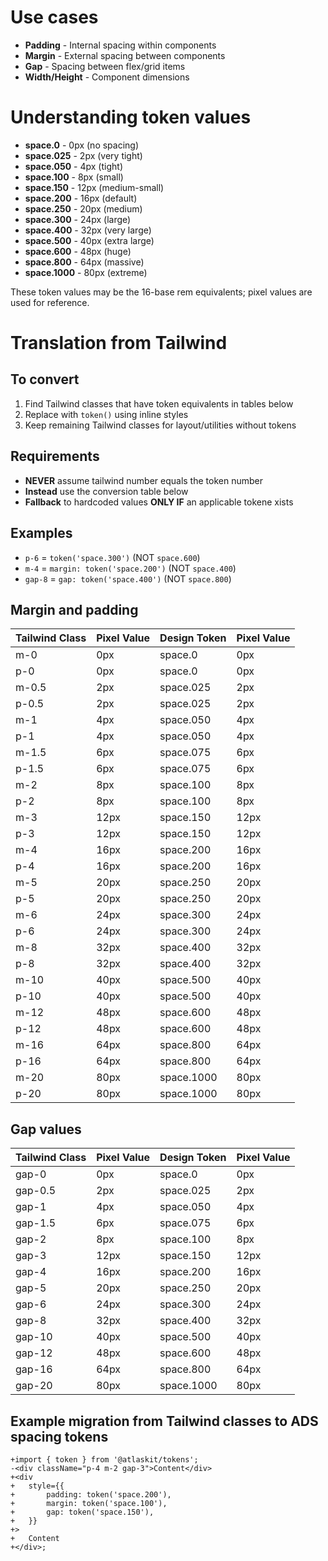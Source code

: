 # Use cases

- **Padding** - Internal spacing within components
- **Margin** - External spacing between components
- **Gap** - Spacing between flex/grid items
- **Width/Height** - Component dimensions

# Understanding token values

- **space.0** - 0px (no spacing)
- **space.025** - 2px (very tight)
- **space.050** - 4px (tight)
- **space.100** - 8px (small)
- **space.150** - 12px (medium-small)
- **space.200** - 16px (default)
- **space.250** - 20px (medium)
- **space.300** - 24px (large)
- **space.400** - 32px (very large)
- **space.500** - 40px (extra large)
- **space.600** - 48px (huge)
- **space.800** - 64px (massive)
- **space.1000** - 80px (extreme)

These token values may be the 16-base rem equivalents; pixel values are used for reference.

# Translation from Tailwind

## To convert

1. Find Tailwind classes that have token equivalents in tables below
2. Replace with `token()` using inline styles
3. Keep remaining Tailwind classes for layout/utilities without tokens

## Requirements

- **NEVER** assume tailwind number equals the token number
- **Instead** use the conversion table below
- **Fallback** to hardcoded values **ONLY IF** an applicable tokene xists

## Examples

- `p-6` = `token('space.300')` (NOT `space.600`)
- `m-4` = `margin: token('space.200')` (NOT `space.400`)
- `gap-8` = `gap: token('space.400')` (NOT `space.800`)

## Margin and padding

| Tailwind Class | Pixel Value | Design Token | Pixel Value |
| -------------- | ----------- | ------------ | ----------- |
| m-0            | 0px         | space.0      | 0px         |
| p-0            | 0px         | space.0      | 0px         |
| m-0.5          | 2px         | space.025    | 2px         |
| p-0.5          | 2px         | space.025    | 2px         |
| m-1            | 4px         | space.050    | 4px         |
| p-1            | 4px         | space.050    | 4px         |
| m-1.5          | 6px         | space.075    | 6px         |
| p-1.5          | 6px         | space.075    | 6px         |
| m-2            | 8px         | space.100    | 8px         |
| p-2            | 8px         | space.100    | 8px         |
| m-3            | 12px        | space.150    | 12px        |
| p-3            | 12px        | space.150    | 12px        |
| m-4            | 16px        | space.200    | 16px        |
| p-4            | 16px        | space.200    | 16px        |
| m-5            | 20px        | space.250    | 20px        |
| p-5            | 20px        | space.250    | 20px        |
| m-6            | 24px        | space.300    | 24px        |
| p-6            | 24px        | space.300    | 24px        |
| m-8            | 32px        | space.400    | 32px        |
| p-8            | 32px        | space.400    | 32px        |
| m-10           | 40px        | space.500    | 40px        |
| p-10           | 40px        | space.500    | 40px        |
| m-12           | 48px        | space.600    | 48px        |
| p-12           | 48px        | space.600    | 48px        |
| m-16           | 64px        | space.800    | 64px        |
| p-16           | 64px        | space.800    | 64px        |
| m-20           | 80px        | space.1000   | 80px        |
| p-20           | 80px        | space.1000   | 80px        |

## Gap values

| Tailwind Class | Pixel Value | Design Token | Pixel Value |
| -------------- | ----------- | ------------ | ----------- |
| gap-0          | 0px         | space.0      | 0px         |
| gap-0.5        | 2px         | space.025    | 2px         |
| gap-1          | 4px         | space.050    | 4px         |
| gap-1.5        | 6px         | space.075    | 6px         |
| gap-2          | 8px         | space.100    | 8px         |
| gap-3          | 12px        | space.150    | 12px        |
| gap-4          | 16px        | space.200    | 16px        |
| gap-5          | 20px        | space.250    | 20px        |
| gap-6          | 24px        | space.300    | 24px        |
| gap-8          | 32px        | space.400    | 32px        |
| gap-10         | 40px        | space.500    | 40px        |
| gap-12         | 48px        | space.600    | 48px        |
| gap-16         | 64px        | space.800    | 64px        |
| gap-20         | 80px        | space.1000   | 80px        |

## Example migration from Tailwind classes to ADS spacing tokens

```tsx
+import { token } from '@atlaskit/tokens';
-<div className="p-4 m-2 gap-3">Content</div>
+<div
+	style={{
+		padding: token('space.200'),
+		margin: token('space.100'),
+		gap: token('space.150'),
+	}}
+>
+	Content
+</div>;
```
